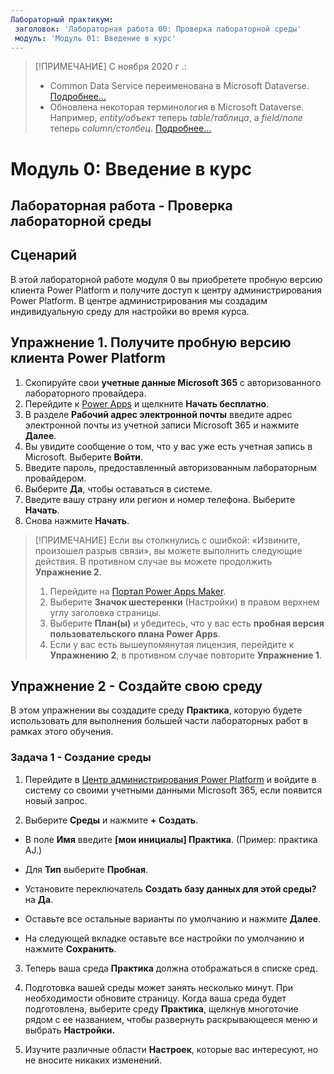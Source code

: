 ```yaml
---
Лабораторный практикум:
 заголовок: 'Лабораторная работа 00: Проверка лабораторной среды'
 модуль: 'Модуль 01: Введение в курс'
---
```



> [!ПРИМЕЧАНИЕ]
> С ноября 2020 г .:
> - Common Data Service переименована в Microsoft Dataverse. [Подробнее…](https://aka.ms/PAuAppBlog)
> - Обновлена некоторая терминология в Microsoft Dataverse. Например, *entity/объект* теперь *table/таблица*, а *field/поле* теперь *column/столбец*. [Подробнее…](https://go.microsoft.com/fwlink/?linkid=2147247)
>


Модуль 0: Введение в курс
=================================

## Лабораторная работа - Проверка лабораторной среды

Сценарий
--------

В этой лабораторной работе модуля 0 вы приобретете пробную версию клиента Power Platform и получите доступ к центру администрирования Power Platform. В центре администрирования мы создадим индивидуальную среду для настройки во время курса.

Упражнение 1. Получите пробную версию клиента Power Platform 
------------------------------------------

1. Скопируйте свои **учетные данные Microsoft 365** с авторизованного лабораторного провайдера.
2. Перейдите к [Power Apps](https://.<Powerapps.microsoft.com) и щелкните **Начать бесплатно**.
3. В разделе **Рабочий адрес электронной почты** введите адрес электронной почты из учетной записи Microsoft 365 и нажмите **Далее**.
4. Вы увидите сообщение о том, что у вас уже есть учетная запись в Microsoft. Выберите **Войти**.
5. Введите пароль, предоставленный авторизованным лабораторным провайдером. 
6. Выберите **Да**, чтобы оставаться в системе.
7. Введите вашу страну или регион и номер телефона. Выберите **Начать**.
8. Снова нажмите **Начать**.

> [!ПРИМЕЧАНИЕ]
> Если вы столкнулись с ошибкой: «Извините, произошел разрыв связи», вы можете выполнить следующие действия. В противном случае вы можете продолжить **Упражнение 2**.
>
> 1. Перейдите на [Портал Power Apps Maker](https://make.powerapps.com).
> 2. Выберите **Значок шестеренки** (Настройки) в правом верхнем углу заголовка страницы.
> 3. Выберите **План(ы)** и убедитесь, что у вас есть **пробная версия пользовательского плана Power Apps**.
> 4. Если у вас есть вышеупомянутая лицензия, перейдите к **Упражнению 2**, в противном случае повторите **Упражнение 1**.

Упражнение 2 - Создайте свою среду 
------------------------------------------

В этом упражнении вы создадите среду **Практика**, которую будете использовать для выполнения большей части лабораторных работ в рамках этого обучения.

### Задача 1 - Создание среды

1. Перейдите в [Центр администрирования Power Platform](https://admin.Powerplatform.microsoft.com) и войдите в систему со своими учетными данными Microsoft 365, если появится новый запрос.

2. Выберите **Среды** и нажмите **+ Создать**.

- В поле **Имя** введите **[мои инициалы] Практика**. (Пример: практика AJ.)
 
 - Для **Тип** выберите **Пробная**.
 
 - Установите переключатель **Создать базу данных для этой среды?** на **Да**.
 
 - Оставьте все остальные варианты по умолчанию и нажмите **Далее**.

 - На следующей вкладке оставьте все настройки по умолчанию и нажмите **Сохранить**.

3. Теперь ваша среда **Практика** должна отображаться в списке сред. 

4. Подготовка вашей среды может занять несколько минут. При необходимости обновите страницу. Когда ваша среда будет подготовлена, выберите среду **Практика**, щелкнув многоточие рядом с ее названием, чтобы развернуть раскрывающееся меню и выбрать **Настройки.**

5. Изучите различные области **Настроек**, которые вас интересуют, но не вносите никаких изменений.
